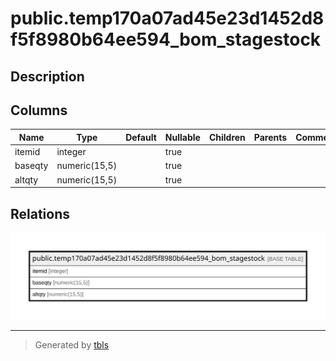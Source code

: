 # public.temp170a07ad45e23d1452d8f5f8980b64ee594_bom_stagestock

## Description

## Columns

| Name | Type | Default | Nullable | Children | Parents | Comment |
| ---- | ---- | ------- | -------- | -------- | ------- | ------- |
| itemid | integer |  | true |  |  |  |
| baseqty | numeric(15,5) |  | true |  |  |  |
| altqty | numeric(15,5) |  | true |  |  |  |

## Relations

![er](public.temp170a07ad45e23d1452d8f5f8980b64ee594_bom_stagestock.svg)

---

> Generated by [tbls](https://github.com/k1LoW/tbls)
